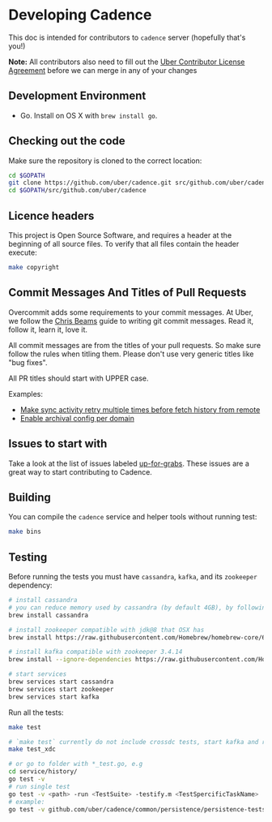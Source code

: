 # Developing Cadence

This doc is intended for contributors to `cadence` server (hopefully that's you!)

**Note:** All contributors also need to fill out the [Uber Contributor License Agreement](http://t.uber.com/cla) before we can merge in any of your changes

## Development Environment

* Go. Install on OS X with `brew install go`.

## Checking out the code

Make sure the repository is cloned to the correct location:

```bash
cd $GOPATH
git clone https://github.com/uber/cadence.git src/github.com/uber/cadence
cd $GOPATH/src/github.com/uber/cadence
```

## Licence headers

This project is Open Source Software, and requires a header at the beginning of
all source files. To verify that all files contain the header execute:

```bash
make copyright
```

## Commit Messages And Titles of Pull Requests

Overcommit adds some requirements to your commit messages. At Uber, we follow the
[Chris Beams](http://chris.beams.io/posts/git-commit/) guide to writing git
commit messages. Read it, follow it, learn it, love it.

All commit messages are from the titles of your pull requests. So make sure follow the rules when titling them. 
Please don't use very generic titles like "bug fixes". 

All PR titles should start with UPPER case.

Examples:

- [Make sync activity retry multiple times before fetch history from remote](https://github.com/uber/cadence/pull/1379)
- [Enable archival config per domain](https://github.com/uber/cadence/pull/1351)

## Issues to start with

Take a look at the list of issues labeled 
[up-for-grabs](https://github.com/uber/cadence/labels/up-for-grabs). These issues 
are a great way to start contributing to Cadence.

## Building

You can compile the `cadence` service and helper tools without running test:

```bash
make bins
```

## Testing

Before running the tests you must have `cassandra`, `kafka`, and its `zookeeper` dependency:

```bash
# install cassandra
# you can reduce memory used by cassandra (by default 4GB), by following instructions here: http://codefoundries.com/developer/cassandra/cassandra-installation-mac.html
brew install cassandra

# install zookeeper compatible with jdk@8 that OSX has
brew install https://raw.githubusercontent.com/Homebrew/homebrew-core/6d8197bbb5f77e62d51041a3ae552ce2f8ff1344/Formula/zookeeper.rb

# install kafka compatible with zookeeper 3.4.14
brew install --ignore-dependencies https://raw.githubusercontent.com/Homebrew/homebrew-core/6d8197bbb5f77e62d51041a3ae552ce2f8ff1344/Formula/kafka.rb

# start services
brew services start cassandra
brew services start zookeeper
brew services start kafka

```

Run all the tests:

```bash
make test

# `make test` currently do not include crossdc tests, start kafka and run 
make test_xdc

# or go to folder with *_test.go, e.g
cd service/history/ 
go test -v
# run single test
go test -v <path> -run <TestSuite> -testify.m <TestSpercificTaskName>
# example:
go test -v github.com/uber/cadence/common/persistence/persistence-tests -run TestVisibilitySamplingSuite -testify.m TestListClosedWorkflowExecutions
```
